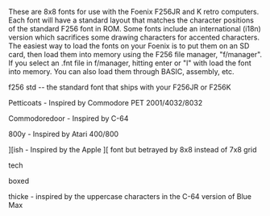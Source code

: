 These are 8x8 fonts for use with the Foenix F256JR and K retro computers. Each font will have a standard layout that matches the character positions of the standard F256 font in ROM. Some fonts include an international (i18n) version which sacrifices some drawing characters for accented characters. The easiest way to load the fonts on your Foenix is to put them on an SD card, then load them into memory using the F256 file manager, "f/manager". If you select an .fnt file in f/manager, hitting enter or "l" with load the font into memory. You can also load them through BASIC, assembly, etc.

f256 std -- the standard font that ships with your F256JR or F256K

Petticoats - Inspired by Commodore PET 2001/4032/8032

Commodoredoor - Inspired by C-64

800y - Inspired by Atari 400/800

][ish - Inspired by the Apple ][ font but betrayed by 8x8 instead of 7x8 grid

tech

boxed

thicke - inspired by the uppercase characters in the C-64 version of Blue Max
